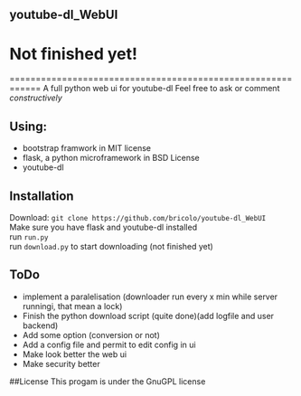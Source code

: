 ## youtube-dl_WebUI
# Not finished yet!
============================================================
A full python web ui for youtube-dl
Feel free to ask or comment *constructively*

## Using:
* bootstrap framwork in MIT license
* flask, a python microframework in BSD License
* youtube-dl

## Installation
Download: `git clone https://github.com/bricolo/youtube-dl_WebUI`  
Make sure you have flask and youtube-dl installed  
run `run.py`  
run `download.py` to start downloading (not finished yet) 

## ToDo
* implement a paralelisation (downloader run every x min while server runningi, that mean a lock)
* Finish the python download script (quite done)(add logfile and user backend)
* Add some option (conversion or not)
* Add a config file and permit to edit config in ui
* Make look better the web ui
* Make security better

##License
This progam is under the GnuGPL license
